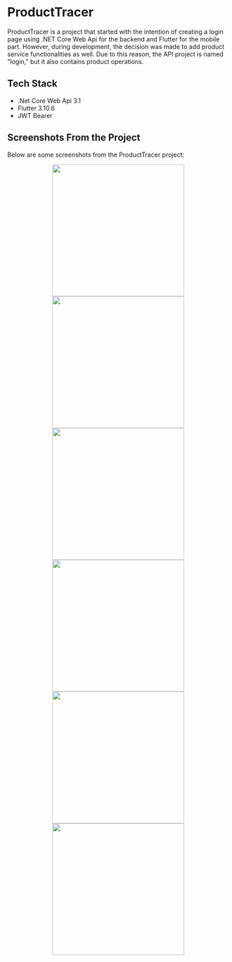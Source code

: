 # ProductTracer

ProductTracer is a project that started with the intention of creating a login page using .NET Core Web Api for the backend and Flutter for the mobile part. However, during development, the decision was made to add product service functionalities as well. Due to this reason, the API project is named "login," but it also contains product operations.

## Tech Stack
- .Net Core Web Api 3.1
- Flutter 3.10.6
- JWT Bearer

## Screenshots From the Project

Below are some screenshots from the ProductTracer project:

<div align="center">
  <img src="https://github.com/yigittanyel/ProductTracer/assets/61347219/c6732d11-b3ae-468e-9397-03e775550381" width="300">
  <img src="https://github.com/yigittanyel/ProductTracer/assets/61347219/30b6d7c6-2442-4f26-aa6e-82c97f296bc4" width="300">
</div>

<div align="center">
  <img src="https://github.com/yigittanyel/ProductTracer/assets/61347219/0009fca3-cb7f-4f72-a415-781f0dd295fd" width="300">
  <img src="https://github.com/yigittanyel/ProductTracer/assets/61347219/d2bbe90e-3826-4cf5-ac35-8e188e7e4b80" width="300">
</div>

<div align="center">
  <img src="https://github.com/yigittanyel/ProductTracer/assets/61347219/5ab1320b-3799-419d-865b-123703062170" width="300">
  <img src="https://github.com/yigittanyel/ProductTracer/assets/61347219/1c8b9dee-2783-4411-83a4-d8b5636b60ae" width="300">
</div>

